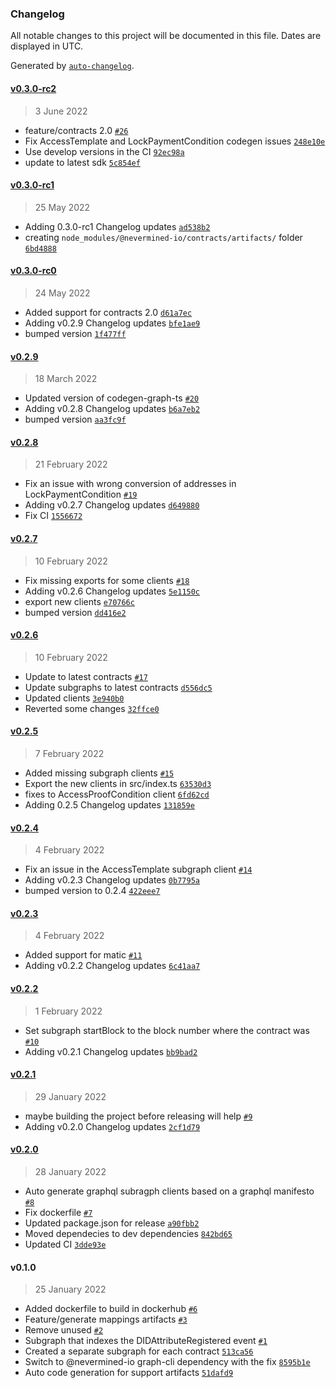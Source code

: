 ### Changelog

All notable changes to this project will be documented in this file. Dates are displayed in UTC.

Generated by [`auto-changelog`](https://github.com/CookPete/auto-changelog).

#### [v0.3.0-rc2](https://github.com/nevermined-io/subgraph/compare/v0.3.0-rc1...v0.3.0-rc2)

> 3 June 2022

- feature/contracts 2.0 [`#26`](https://github.com/nevermined-io/subgraph/pull/26)
- Fix AccessTemplate and LockPaymentCondition codegen issues [`248e10e`](https://github.com/nevermined-io/subgraph/commit/248e10eb5b29f6f070ffebc2478e3c65f9e2cc59)
- Use develop versions in the CI [`92ec98a`](https://github.com/nevermined-io/subgraph/commit/92ec98a3d3e7db33eb6660dc3ff367cb134d02d0)
- update to latest sdk [`5c854ef`](https://github.com/nevermined-io/subgraph/commit/5c854ef732ef608ef68f26f73c2063d2cbf785f3)

#### [v0.3.0-rc1](https://github.com/nevermined-io/subgraph/compare/v0.3.0-rc0...v0.3.0-rc1)

> 25 May 2022

- Adding 0.3.0-rc1 Changelog updates [`ad538b2`](https://github.com/nevermined-io/subgraph/commit/ad538b2724c3ce02e121d684037be4c03562925a)
- creating `node_modules/@nevermined-io/contracts/artifacts/` folder [`6bd4888`](https://github.com/nevermined-io/subgraph/commit/6bd48880b606e000d1cc10ea0212a31d7baa5615)

#### [v0.3.0-rc0](https://github.com/nevermined-io/subgraph/compare/v0.2.9...v0.3.0-rc0)

> 24 May 2022

- Added support for contracts 2.0 [`d61a7ec`](https://github.com/nevermined-io/subgraph/commit/d61a7ec48b365ba3097b7805449055dd442b0193)
- Adding v0.2.9 Changelog updates [`bfe1ae9`](https://github.com/nevermined-io/subgraph/commit/bfe1ae9655e30acc3aacb7d0f9ea7c1003f3bd11)
- bumped version [`1f477ff`](https://github.com/nevermined-io/subgraph/commit/1f477ffa83a697bdd88b4248534cd755e2189a45)

#### [v0.2.9](https://github.com/nevermined-io/subgraph/compare/v0.2.8...v0.2.9)

> 18 March 2022

- Updated version of codegen-graph-ts [`#20`](https://github.com/nevermined-io/subgraph/pull/20)
- Adding v0.2.8 Changelog updates [`b6a7eb2`](https://github.com/nevermined-io/subgraph/commit/b6a7eb2900c467a068fe7def298cecb4428f3dc4)
- bumped version [`aa3fc9f`](https://github.com/nevermined-io/subgraph/commit/aa3fc9f956a0986e17c47546723ff71e16abeddd)

#### [v0.2.8](https://github.com/nevermined-io/subgraph/compare/v0.2.7...v0.2.8)

> 21 February 2022

- Fix an issue with wrong conversion of addresses in LockPaymentCondition [`#19`](https://github.com/nevermined-io/subgraph/pull/19)
- Adding v0.2.7 Changelog updates [`d649880`](https://github.com/nevermined-io/subgraph/commit/d649880fed354c88008bcc976610c974566ab4cb)
- Fix CI [`1556672`](https://github.com/nevermined-io/subgraph/commit/1556672693b591282891bfc737da26bc277b9d5a)

#### [v0.2.7](https://github.com/nevermined-io/subgraph/compare/v0.2.6...v0.2.7)

> 10 February 2022

- Fix missing exports for some clients [`#18`](https://github.com/nevermined-io/subgraph/pull/18)
- Adding v0.2.6 Changelog updates [`5e1150c`](https://github.com/nevermined-io/subgraph/commit/5e1150ca71cb7d93f04256bea490dca0c30864b0)
- export new clients [`e70766c`](https://github.com/nevermined-io/subgraph/commit/e70766c2b4bf10a0dad2de6444c17e250d9c0b79)
- bumped version [`dd416e2`](https://github.com/nevermined-io/subgraph/commit/dd416e25dd7f3018c49f3ab503a35921df283d49)

#### [v0.2.6](https://github.com/nevermined-io/subgraph/compare/v0.2.5...v0.2.6)

> 10 February 2022

- Update to latest contracts [`#17`](https://github.com/nevermined-io/subgraph/pull/17)
- Update subgraphs to latest contracts [`d556dc5`](https://github.com/nevermined-io/subgraph/commit/d556dc527110c56dd2f3c432fbea80506956818b)
- Updated clients [`3e940b0`](https://github.com/nevermined-io/subgraph/commit/3e940b0b44c88635d9de0e2ebb320babc73a84f0)
- Reverted some changes [`32ffce0`](https://github.com/nevermined-io/subgraph/commit/32ffce0978da340148aa6e775fe2dd23024b1696)

#### [v0.2.5](https://github.com/nevermined-io/subgraph/compare/v0.2.4...v0.2.5)

> 7 February 2022

- Added missing subgraph clients [`#15`](https://github.com/nevermined-io/subgraph/pull/15)
- Export the new clients in src/index.ts [`63530d3`](https://github.com/nevermined-io/subgraph/commit/63530d3db63cfaea756b9fcdee5f510d8301be13)
- fixes to AccessProofCondition client [`6fd62cd`](https://github.com/nevermined-io/subgraph/commit/6fd62cd3369209bc9aa9bef1f3ef4d3daf7efeff)
- Adding 0.2.5 Changelog updates [`131859e`](https://github.com/nevermined-io/subgraph/commit/131859ec955006f50e12e0749bc09baa7e7d1e9d)

#### [v0.2.4](https://github.com/nevermined-io/subgraph/compare/v0.2.3...v0.2.4)

> 4 February 2022

- Fix an issue in the AccessTemplate subgraph client [`#14`](https://github.com/nevermined-io/subgraph/pull/14)
- Adding v0.2.3 Changelog updates [`0b7795a`](https://github.com/nevermined-io/subgraph/commit/0b7795a4bd4cb65f577e715418e64d9ce5b55617)
- bumped version to 0.2.4 [`422eee7`](https://github.com/nevermined-io/subgraph/commit/422eee76329be7515e61eacf57ec029be069008f)

#### [v0.2.3](https://github.com/nevermined-io/subgraph/compare/v0.2.2...v0.2.3)

> 4 February 2022

- Added support for matic [`#11`](https://github.com/nevermined-io/subgraph/pull/11)
- Adding v0.2.2 Changelog updates [`6c41aa7`](https://github.com/nevermined-io/subgraph/commit/6c41aa796d8c3359fb64ec4ea385cd594c105f34)

#### [v0.2.2](https://github.com/nevermined-io/subgraph/compare/v0.2.1...v0.2.2)

> 1 February 2022

- Set subgraph startBlock to the block number where the contract was [`#10`](https://github.com/nevermined-io/subgraph/pull/10)
- Adding v0.2.1 Changelog updates [`bb9bad2`](https://github.com/nevermined-io/subgraph/commit/bb9bad24bfffd840add23051e85c2b03dc6b3787)

#### [v0.2.1](https://github.com/nevermined-io/subgraph/compare/v0.2.0...v0.2.1)

> 29 January 2022

- maybe building the project before releasing will help [`#9`](https://github.com/nevermined-io/subgraph/pull/9)
- Adding v0.2.0 Changelog updates [`2cf1d79`](https://github.com/nevermined-io/subgraph/commit/2cf1d79d929c205ffc9793755bffd9ddcf3b9592)

#### [v0.2.0](https://github.com/nevermined-io/subgraph/compare/v0.1.0...v0.2.0)

> 28 January 2022

- Auto generate graphql subragph clients based on a graphql manifesto [`#8`](https://github.com/nevermined-io/subgraph/pull/8)
- Fix dockerfile [`#7`](https://github.com/nevermined-io/subgraph/pull/7)
- Updated package.json for release [`a90fbb2`](https://github.com/nevermined-io/subgraph/commit/a90fbb2ee8f0ae18d2de729f9f6b7cca6a4e8c27)
- Moved dependecies to dev dependencies [`842bd65`](https://github.com/nevermined-io/subgraph/commit/842bd65bd4852f1539bce868911bd86be0d8e8fc)
- Updated CI [`3dde93e`](https://github.com/nevermined-io/subgraph/commit/3dde93e880d89c95cf929252a236017725dee514)

#### v0.1.0

> 25 January 2022

- Added dockerfile to build in dockerhub [`#6`](https://github.com/nevermined-io/subgraph/pull/6)
- Feature/generate mappings artifacts [`#3`](https://github.com/nevermined-io/subgraph/pull/3)
- Remove unused [`#2`](https://github.com/nevermined-io/subgraph/pull/2)
- Subgraph that indexes the DIDAttributeRegistered event [`#1`](https://github.com/nevermined-io/subgraph/pull/1)
- Created a separate subgraph for each contract [`513ca56`](https://github.com/nevermined-io/subgraph/commit/513ca562c36100d3dc71074b00994c650f676c66)
- Switch to @nevermined-io graph-cli dependency with the fix [`8595b1e`](https://github.com/nevermined-io/subgraph/commit/8595b1e636785e2692c01f6ae9a187eabc5354df)
- Auto code generation for support artifacts [`51dafd9`](https://github.com/nevermined-io/subgraph/commit/51dafd942880b8cb42eec67511279f6963fa6275)
